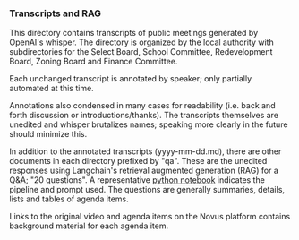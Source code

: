 ### Transcripts and RAG

This directory contains transcripts of public meetings generated by OpenAI's whisper.  The directory is organized by the local authority with subdirectories for the Select Board, School Committee, Redevelopment Board, Zoning Board and Finance Committee.  

Each unchanged transcript is annotated by speaker; only partially automated at this time.

Annotations also condensed in many cases for readability (i.e. back and forth discussion or introductions/thanks).  The transcripts themselves are unedited and whisper brutalizes names; speaking more clearly in the future should minimize this.

In addition to the annotated transcripts (yyyy-mm-dd.md), there are other documents in each directory prefixed by "qa".  These are the unedited responses using Langchain's retrieval augmented generation (RAG) for a Q&A; "20 questions".  A representative [python notebook](https://github.com/irl-labs/polis/blob/main/notebooks/governance/transcripts%20ETL.ipynb) indicates the pipeline and prompt used.  The questions are generally summaries, details, lists and tables of agenda items.

Links to the original video and agenda items on the Novus platform contains background material for each agenda item.